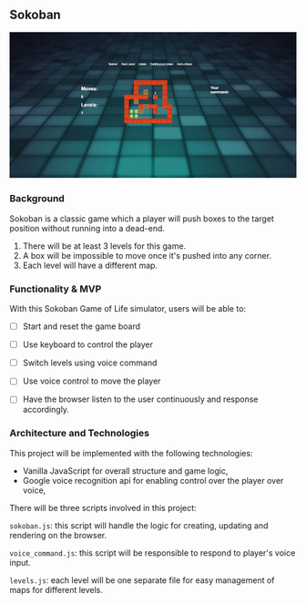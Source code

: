 ## Sokoban

![sokoban]

### Background

Sokoban is a classic game which a player will push boxes to the target position without running into a dead-end.

1) There will be at least 3 levels for this game.
2) A box will be impossible to move once it's pushed into any corner.
3) Each level will have a different map.


### Functionality & MVP  

With this Sokoban Game of Life simulator, users will be able to:

- [ ] Start and reset the game board
- [ ] Use keyboard to control the player
- [ ] Switch levels using voice command
- [ ] Use voice control to move the player
- [ ] Have the browser listen to the user continuously and response accordingly.


### Architecture and Technologies

This project will be implemented with the following technologies:

- Vanilla JavaScript for overall structure and game logic,
- Google voice recognition api for enabling control over the player over voice,

There will be three scripts involved in this project:

`sokoban.js`: this script will handle the logic for creating, updating and rendering on the browser.

`voice_command.js`: this script will be responsible to respond to player's voice input.

`levels.js`: each level will be one separate file for easy management of maps for different levels.



[sokoban]: ./assets/images/sokoban.jpg
